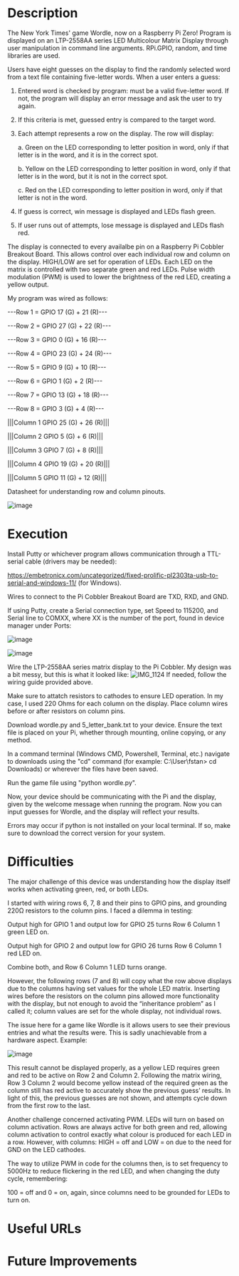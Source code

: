 # Description
The New York Times' game Wordle, now on a Raspberry Pi Zero! Program is displayed on an LTP-2558AA series LED Multicolour Matrix Display through user manipulation in command line arguments.
RPi.GPIO, random, and time libraries are used.

Users have eight guesses on the display to find the randomly selected word from a text file containing five-letter words. When a user enters a guess:

1.	Entered word is checked by program: must be a valid five-letter word.
    If not, the program will display an error message and ask the user to try again.
2.	If this criteria is met, guessed entry is compared to the target word.
3.	Each attempt represents a row on the display. The row will display:
   
    a.	Green on the LED corresponding to letter position in word, only if that letter is in the 
        word, and it is in the correct spot.
  	
    b.	Yellow on the LED corresponding to letter position in word, only if that letter is in 
        the word, but it is not in the correct spot.
  	
    c.	Red on the LED corresponding to letter position in word, only if that letter is not in 
        the word.
  	
4.	If guess is correct, win message is displayed and LEDs flash green.
5.	If user runs out of attempts, lose message is displayed and LEDs flash red.

The display is connected to every availalbe pin on a Raspberry Pi Cobbler Breakout Board. 
This allows control over each individual row and column on the display. 
HIGH/LOW are set for operation of LEDs.
Each LED on the matrix is controlled with two separate green and red LEDs. Pulse width modulation (PWM) is used to lower the brightness of the red LED, creating a yellow output.

My program was wired as follows:

---Row 1 = GPIO 17 (G) + 21 (R)---

---Row 2 = GPIO 27 (G) + 22 (R)---

---Row 3 = GPIO 0  (G) + 16 (R)---

---Row 4 = GPIO 23 (G) + 24 (R)---

---Row 5 = GPIO 9  (G) + 10 (R)---

---Row 6 = GPIO 1  (G) + 2  (R)---

---Row 7 = GPIO 13 (G) + 18 (R)---

---Row 8 = GPIO 3  (G) + 4  (R)---


|||Column 1 GPIO 25 (G) + 26 (R)|||

|||Column 2 GPIO 5  (G) + 6  (R)|||

|||Column 3 GPIO 7  (G) + 8  (R)|||

|||Column 4 GPIO 19 (G) + 20 (R)|||

|||Column 5 GPIO 11 (G) + 12 (R)|||

Datasheet for understanding row and column pinouts.

![image](https://github.com/user-attachments/assets/dcb4ac0a-8d9d-4240-b492-76c7c90ead19)

# Execution
Install Putty or whichever program allows communication through a TTL-serial cable (drivers may be needed):

https://embetronicx.com/uncategorized/fixed-prolific-pl2303ta-usb-to-serial-and-windows-11/ (for Windows).

Wires to connect to the Pi Cobbler Breakout Board are TXD, RXD, and GND.

If using Putty, create a Serial connection type, set Speed to 115200, and Serial line to COMXX, where XX is the number of the port, found in device manager under Ports:

![image](https://github.com/user-attachments/assets/4259d618-c931-406b-be17-0476233cefee)

![image](https://github.com/user-attachments/assets/6dcaf2fe-f226-4751-844d-6953a028feab)

Wire the LTP-2558AA series matrix display to the Pi Cobbler.
My design was a bit messy, but this is what it looked like:
![IMG_1124](https://github.com/user-attachments/assets/7a8329f6-e738-4d55-b0c2-bc5e33c4bcd9)
If needed, follow the wiring guide provided above.

Make sure to attatch resistors to cathodes to ensure LED operation. In my case, I used 220 Ohms for each column on the display.
Place column wires before or after resistors on column pins.

Download wordle.py and 5_letter_bank.txt to your device.
Ensure the text file is placed on your Pi, whether through mounting, online copying, or any method.

In a command terminal (Windows CMD, Powershell, Terminal, etc.) navigate to downloads using the "cd" command 
(for example: C:\User\fstan> cd Downloads) or wherever the files have been saved. 

Run the game file using "python wordle.py".

Now, your device should be communicating with the Pi and the display, given by the welcome message when running the program. Now you can input guesses for Wordle, and the display will reflect your results.

Errors may occur if python is not installed on your local terminal. If so, make sure to download the correct version for your system.

# Difficulties
The major challenge of this device was understanding how the display itself works when activating green, red, or both LEDs. 

I started with wiring rows 6, 7, 8 and their pins to GPIO pins, and grounding 220Ω resistors to the column pins. I faced a dilemma in testing:

Output high for GPIO 1 and output low for GPIO 25 turns Row 6 Column 1 green LED on.

Output high for GPIO 2 and output low for GPIO 26 turns Row 6 Column 1 red LED on.

Combine both, and Row 6 Column 1 LED turns orange.

However, the following rows (7 and 8) will copy what the row above displays due to the columns having set values for the whole LED matrix. Inserting wires before the resistors on the column pins allowed more functionality with the display, but not enough to avoid the “inheritance problem” as I called it; column values are set for the whole display, not individual rows.

The issue here for a game like Wordle is it allows users to see their previous entries and what the results were. This is sadly unachievable from a hardware aspect. Example:

![image](https://github.com/user-attachments/assets/459e0458-1a8f-48b4-b252-b242b3671782)

This result cannot be displayed properly, as a yellow LED requires green and red to be active on Row 2 and Column 2. Following the matrix wiring, Row 3 Column 2 would become yellow instead of the required green as the column still has red active to accurately show the previous guess’ results. In light of this, the previous guesses are not shown, and attempts cycle down from the first row to the last.

Another challenge concerned activating PWM. LEDs will turn on based on column activation. Rows are always active for both green and red, allowing column activation to control exactly what colour is produced for each LED in a row. However, with columns: HIGH = off and LOW = on due to the need for GND on the LED cathodes.

The way to utilize PWM in code for the columns then, is to set frequency to 5000Hz to reduce flickering in the red LED, and when changing the duty cycle, remembering:

100 = off and 0 = on, again, since columns need to be grounded for LEDs to turn on.

# Useful URLs


# Future Improvements
